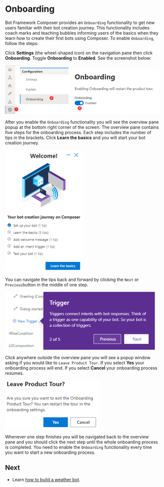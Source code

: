 # Onboarding 

Bot Framework Composer provides an `Onboarding` functionality to get new users familiar with their bot creation journey. This functionality includes coach marks and teaching bubbles informing  users of the basics when they learn how to create their first bots using Composer. To enable `Onboarding`, follow the steps: 

Click **Settings** (the wheel-shaped icon) on the navigation pane then click **Onboarding**. Toggle **Onboarding** to **Enabled**. See the screenshot below: 

![enable-onboarding](./media/onboarding/enable-onboarding.png)

After you enable the `Onboarding` functionality you will see the overview pane popup at the bottom right corner of the screen. The overview pane contains five steps for the onboarding process. Each step includes the number of tips in the brackets. Click **Learn the basics** and you will start your bot creation journey. 

![onboarding-popup](./media/onboarding/onboarding-popup.png)

You can navigate the tips back and forward by clicking the `Next` or `Previous`button in the middle of one step. 

![previous-next](./media/onboarding/previous-next.png)

Click anywhere outside the overview pane you will see a popup window asking if you would like to `Leave Product Tour`.  If you select **Yes** your onboarding process will end. If you select **Cancel** your onboarding process resumes. 

![leave-product-tour](./media/onboarding/leave-product-tour.png)

Whenever one step finishes you will be navigated back to the overview pane and you should click the next step until the whole onboarding process is completed. You need to enable the `Onboarding` functionality every time you want to start a new onboarding process. 

## Next 
- Learn [how to build a weather bot](./tutorial/bot-tutorial-introduction.md). 
